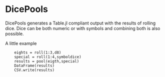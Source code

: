 # DicePools

DicePools generates a Table.jl compliant output with the results of rolling dice. Dice can be both numeric or with symbols and combining both is also possible.

A little example 
```
    eights = roll(1:3,d8)
    special = roll(1:4,symboldice)
    results = pool(eigth,special)
    DataFrame(results)
    CSV.write(results)
```
